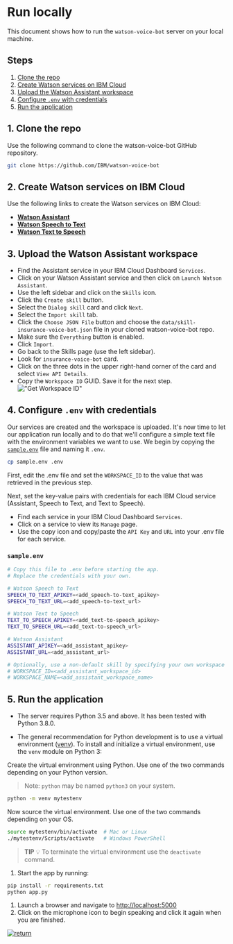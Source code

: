 # Run locally

This document shows how to run the `watson-voice-bot` server on your local machine.

## Steps

1. [Clone the repo](#1-clone-the-repo)
2. [Create Watson services on IBM Cloud](#2-create-watson-services-on-ibm-cloud)
3. [Upload the Watson Assistant workspace](#3-upload-the-watson-assistant-workspace)
4. [Configure `.env` with credentials](#4-configure-env-with-credentials)
5. [Run the application](#5-run-the-application)

## 1. Clone the repo

Use the following command to clone the watson-voice-bot GitHub repository.

```bash
git clone https://github.com/IBM/watson-voice-bot
```

## 2. Create Watson services on IBM Cloud

Use the following links to create the Watson services on IBM Cloud:

* [**Watson Assistant**](https://cloud.ibm.com/catalog/services/conversation)
* [**Watson Speech to Text**](https://cloud.ibm.com/catalog/services/speech-to-text)
* [**Watson Text to Speech**](https://cloud.ibm.com/catalog/services/text-to-speech)

## 3. Upload the Watson Assistant workspace

* Find the Assistant service in your IBM Cloud Dashboard `Services`.
* Click on your Watson Assistant service and then click on `Launch Watson Assistant`.
* Use the left sidebar and click on the `Skills` icon.
* Click the `Create skill` button.
* Select the `Dialog skill` card and click `Next`.
* Select the `Import skill` tab.
* Click the `Choose JSON File` button and choose the `data/skill-insurance-voice-bot.json` file in your cloned watson-voice-bot repo.
* Make sure the `Everything` button is enabled.
* Click `Import`.
* Go back to the Skills page (use the left sidebar).
* Look for `insurance-voice-bot` card.
* Click on the three dots in the upper right-hand corner of the card and select `View API Details`.
* Copy the `Workspace ID` GUID. Save it for the next step.
  !["Get Workspace ID"](https://raw.githubusercontent.com/IBM/pattern-utils/master/watson-assistant/assistantPostSkillGetID.gif)

## 4. Configure `.env` with credentials

Our services are created and the workspace is uploaded. It's now time to let our application run locally and to do that we'll configure a simple text file with the environment variables we want to use. We begin by copying the [`sample.env`](sample.env) file and naming it `.env`.

```bash
cp sample.env .env
```

First, edit the .env file and set the `WORKSPACE_ID` to the value that was retrieved in the previous step.

Next, set the key-value pairs with credentials for each IBM Cloud service (Assistant, Speech to Text, and Text to Speech).

* Find each service in your IBM Cloud Dashboard `Services`.
* Click on a service to view its `Manage` page.
* Use the copy icon and copy/paste the `API Key` and `URL` into your .env file for each service.

### `sample.env`

```bash
# Copy this file to .env before starting the app.
# Replace the credentials with your own.

# Watson Speech to Text
SPEECH_TO_TEXT_APIKEY=<add_speech-to-text_apikey>
SPEECH_TO_TEXT_URL=<add_speech-to-text_url>

# Watson Text to Speech
TEXT_TO_SPEECH_APIKEY=<add_text-to-speech_apikey>
TEXT_TO_SPEECH_URL=<add_text-to-speech_url>

# Watson Assistant
ASSISTANT_APIKEY=<add_assistant_apikey>
ASSISTANT_URL=<add_assistant_url>

# Optionally, use a non-default skill by specifying your own workspace ID or name.
# WORKSPACE_ID=<add_assistant_workspace_id>
# WORKSPACE_NAME=<add_assistant_workspace_name>
```

## 5. Run the application

* The server requires Python 3.5 and above. It has been tested with Python 3.8.0.

* The general recommendation for Python development is to use a virtual environment ([venv](https://docs.python.org/3/tutorial/venv.html)). To install and initialize a virtual environment, use the `venv` module on Python 3:

Create the virtual environment using Python. Use one of the two commands depending on your Python version.
> Note: `python` may be named `python3` on your system.

```bash
python -m venv mytestenv
```

Now source the virtual environment. Use one of the two commands depending on your OS.

```bash
source mytestenv/bin/activate  # Mac or Linux
./mytestenv/Scripts/activate   # Windows PowerShell
```

> **TIP** :bulb: To terminate the virtual environment use the `deactivate` command.

1. Start the app by running:

  ```bash
  pip install -r requirements.txt
  python app.py
  ```

1. Launch a browser and navigate to [http://localhost:5000](http://localhost:5000)
1. Click on the microphone icon to begin speaking and click it again when you are finished.

[![return](https://raw.githubusercontent.com/IBM/pattern-utils/master/deploy-buttons/return.png)](https://github.com/IBM/watson-voice-bot#sample-output)
